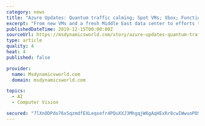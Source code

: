 ```yaml
---
category: news
title: "Azure Updates: Quantum traffic calming; Spot VMs; Xbox; Functions; Video Indexer and Computer Vision"
excerpt: "From new VMs and a fresh Middle East data center to efforts to tackle traffic, upgrade Functions and stream Xbox games through the cloud, Microsoft rounded out another busy week of announcements. Back in early November, Microsoft announced Microsoft ..."
publishedDateTime: 2019-12-15T00:00:00Z
sourceUrl: https://msdynamicsworld.com/story/azure-updates-quantum-traffic-calming-spot-vms-xbox-functions-video-indexer-and-computer
type: article
quality: 4
heat: 4
published: false

provider:
  name: Msdynamicsworld.com
  domain: msdynamicsworld.com

topics:
  - AI
  - Computer Vision

secured: "7lXnODPdo76xSqzmdfEXLeqxefr4PQuXXJ3MhgqjW6gAqHExRr8cwIWwuoPOSqVPwwMz8TyRzjVCnaMq/gzkEaSW1VaX+L0ocu/mL1ibtTF6W7zHVvKWVHIDi6G/eg7POuH87lSV4MQYWbn2vH/3CHW8sLqOE5Vb/me0HggiNP0UfeMDnkJYoJGFxH3FTDEJ7qirA9YdcB9WCSjc9eqeGbcego0bKOltdQxATctGIBLN2txu+yfmTDwuS0voFERF0UwRwGvU40XvBWpJi7RlrA==;qgH3v+6vrck7iZDzD6DUpw=="
---
```


